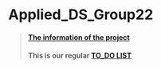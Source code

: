 # Applied_DS_Group22
> #### [The information of the project](https://diligent-floss-5a5.notion.site/fepB-dataset-challenge-de0f27b195ba47e4ade6e3a2fbce9d9a) 
> #### This is our regular [TO_DO LIST](https://github.com/fegb-dataset22/dataset22/projects/1)
